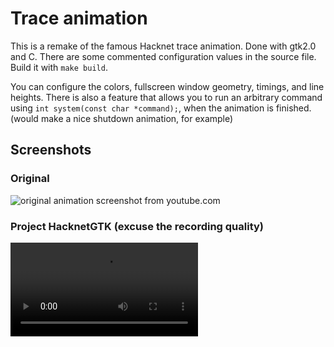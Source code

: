 # Trace animation

This is a remake of the famous Hacknet trace animation. Done with gtk2.0 and C. There are some commented configuration values in the source file.
Build it with `make build`.

You can configure the colors, fullscreen window geometry, timings, and line heights.
There is also a feature that allows you to run an arbitrary command using `int system(const char *command);`, when the animation is finished. (would make a nice shutdown animation, for example)

## Screenshots

### Original

![original animation screenshot from youtube.com](https://i.ytimg.com/vi/XdPmJxJHf98/maxresdefault.jpg)
### Project HacknetGTK (excuse the recording quality)

![recorded webm of traceAnim](./screenshots/traceanim.mp4)
